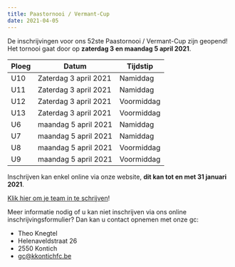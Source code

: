 ```yaml
---
title: Paastornooi / Vermant-Cup
date: 2021-04-05
---
```

De inschrijvingen voor ons 52ste Paastornooi / Vermant-Cup zijn geopend! Het tornooi gaat door op **zaterdag 3 en maandag 5 april 2021**.

| Ploeg | Datum                 | Tijdstip   |
|-------|-----------------------|------------|
| U10   | Zaterdag 3 april 2021 | Namiddag   |
| U11   | Zaterdag 3 april 2021 | Namiddag   |
| U12   | Zaterdag 3 april 2021 | Voormiddag |
| U13   | Zaterdag 3 april 2021 | Voormiddag |
| U6    | maandag 5 april 2021  | Namiddag   |
| U7    | maandag 5 april 2021  | Namiddag   |
| U8    | maandag 5 april 2021  | Voormiddag |
| U9    | maandag 5 april 2021  | Voormiddag |

Inschrijven kan enkel online via onze website, **dit kan tot en met 31 januari 2021**.

[Klik hier om je team in te schrijven](https://www.kkontichfc.be/jeugd/vermant-cup/online-registratie/ "Klik hier om je team in te schrijven")!

Meer informatie nodig of u kan niet inschrijven via ons online inschrijvingsformulier? Dan kan u contact opnemen met onze gc:
- Theo Knegtel
- Helenaveldstraat 26
- 2550 Kontich
- gc@kkontichfc.be
